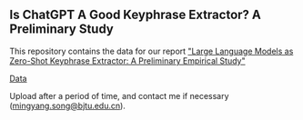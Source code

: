 ## Is ChatGPT A Good Keyphrase Extractor? A Preliminary Study
This repository contains the data for our report ["Large Language Models as Zero-Shot Keyphrase Extractor: A Preliminary Empirical Study"]()

[Data](https://drive.google.com/drive/folders/1KiE80k07SMGIZd7KLE8s1msBeYKRBjLZ?usp=sharing)

Upload after a period of time, and contact me if necessary (mingyang.song@bjtu.edu.cn).
